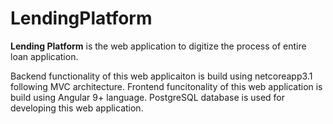 # LendingPlatform
**Lending Platform** is the web application to digitize the process of entire loan application.

Backend functionality of this web applicaiton is build using netcoreapp3.1 following MVC architecture. 
Frontend funcitonality of this web application is build using Angular 9+ language.
PostgreSQL database is used for developing this web application.

